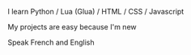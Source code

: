 I learn Python / Lua (Glua) / HTML / CSS / Javascript

My projects are easy because I'm new

Speak French and English
